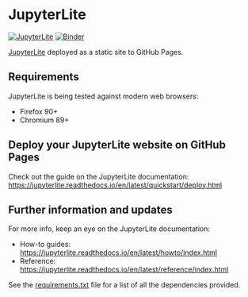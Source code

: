 # JupyterLite

[![JupyterLite](https://jupyterlite.rtfd.io/en/latest/_static/badge.svg)](https://zurg3.github.io/jupyter/)
[![Binder](https://mybinder.org/badge_logo.svg)](https://mybinder.org/v2/gh/zurg3/jupyter/main)

[JupyterLite](https://github.com/jupyterlite) deployed as a static site to GitHub Pages.

## Requirements
JupyterLite is being tested against modern web browsers:
- Firefox 90+
- Chromium 89+

## Deploy your JupyterLite website on GitHub Pages
Check out the guide on the JupyterLite documentation: https://jupyterlite.readthedocs.io/en/latest/quickstart/deploy.html

## Further information and updates
For more info, keep an eye on the JupyterLite documentation:
- How-to guides: https://jupyterlite.readthedocs.io/en/latest/howto/index.html
- Reference: https://jupyterlite.readthedocs.io/en/latest/reference/index.html

See the [requirements.txt](requirements.txt) file for a list of all the dependencies provided.
